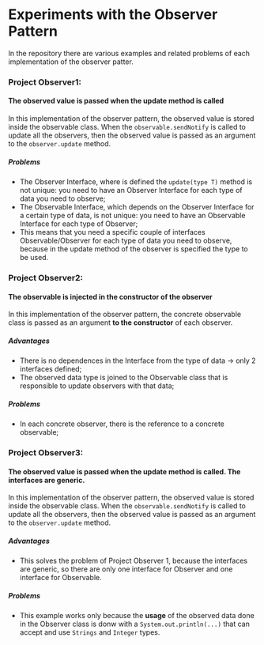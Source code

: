 # Experiments with the Observer Pattern

In the repository there are various examples and related problems of each implementation of the observer patter.

### Project Observer1:

#### The observed value is passed when the update method is called
In this implementation of the observer pattern, the observed value is stored inside the observable class.
When the `observable.sendNotify` is called to update all the observers, then the observed value is passed as an argument to the `observer.update` method.
##### Problems
- The Observer Interface, where is defined the `update(type T)` method is not unique: you need to have an Observer Interface for each type of data you need to observe;
- The Observable Interface, which depends on the Observer Interface for a certain type of data, is not unique: you need to have an Observable Interface for each type of Observer;
- This means that you need a specific couple of interfaces Observable/Observer for each type of data you need to observe, because in the update method of the observer is specified the type to be used.

### Project Observer2:

#### The observable is injected in the constructor of the observer
In this implementation of the observer pattern, the concrete observable class is passed as an argument **to the constructor** of each observer.
##### Advantages
- There is no dependences in the Interface from the type of data -> only 2 interfaces defined;
- The observed data type is joined to the Observable class that is responsible to update observers with that data;

##### Problems
- In each concrete observer, there is the reference to a concrete observable;

### Project Observer3:

#### The observed value is passed when the update method is called. The interfaces are generic.
In this implementation of the observer pattern, the observed value is stored inside the observable class.
When the `observable.sendNotify` is called to update all the observers, then the observed value is passed as an argument to the `observer.update` method.
##### Advantages
- This solves the problem of Project Observer 1, because the interfaces are generic, so there are only one interface for Observer and one interface for Observable.
##### Problems
- This example works only because the **usage** of the observed data done in the Observer class is donw with a `System.out.println(...)` that can accept and use `Strings` and `Integer` types.



